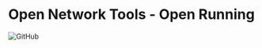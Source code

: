 # Open Network Tools - Open Running

![GitHub](https://img.shields.io/github/license/open-network-tools/open-running?style=plastic)